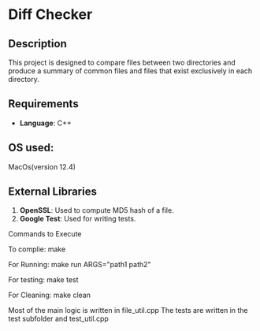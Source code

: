 # Diff Checker

## Description

This project is designed to compare files between two directories and produce a summary of common files and files that exist exclusively in each directory. 

## Requirements

- **Language**: C++

## OS used: 
MacOs(version 12.4)


## External Libraries

1. **OpenSSL**: Used to compute MD5 hash of a file.
2. **Google Test**: Used for writing tests.


Commands to Execute

To complie: 
make

For Running: 
make run ARGS="path1 path2"

For testing: 
make test 

For Cleaning: 
make clean

Most of the main logic is written in file_util.cpp
The tests are written in the test subfolder and test_util.cpp


